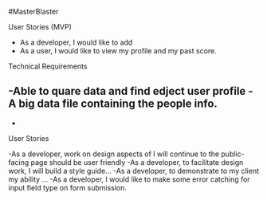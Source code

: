 #MasterBlaster

User Stories (MVP)

- As a developer, I would like to add
- As a user, I would like to view my profile and my past score.
<!--- As a user I would like to nearest playarea inside 5mile.-->
<!--- As a user i would like see if in 5 mile radius someone is interested in playing.-->


Technical Requirements

-Able to quare data and find edject user profile
-A big data file containing the people info.
-
-

User Stories


-As a developer, work on design aspects of  I will continue to the public-facing page should be user friendly
-As a developer, to facilitate design work, I will build a style guide...
-As a developer, to demonstrate to my client my ability ...
-As a developer, I would like to make some error catching for input field type on form submission.
